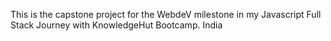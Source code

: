 This is the capstone project for the WebdeV milestone in my Javascript Full Stack Journey with KnowledgeHut Bootcamp. India
